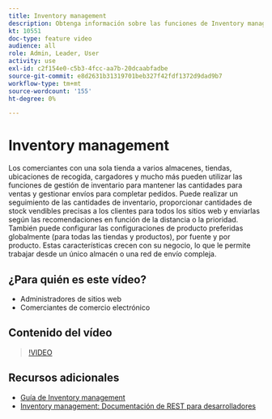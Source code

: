 ```yaml
---
title: Inventory management
description: Obtenga información sobre las funciones de Inventory management y cómo puede utilizarlas para trabajar desde un único almacén o una red de envío compleja.
kt: 10551
doc-type: feature video
audience: all
role: Admin, Leader, User
activity: use
exl-id: c2f154e0-c5b3-4fcc-aa7b-20dcaabfadbe
source-git-commit: e8d2631b31319701beb327f42fdf1372d9dad9b7
workflow-type: tm+mt
source-wordcount: '155'
ht-degree: 0%

---
```


# Inventory management

Los comerciantes con una sola tienda a varios almacenes, tiendas, ubicaciones de recogida, cargadores y mucho más pueden utilizar las funciones de gestión de inventario para mantener las cantidades para ventas y gestionar envíos para completar pedidos. Puede realizar un seguimiento de las cantidades de inventario, proporcionar cantidades de stock vendibles precisas a los clientes para todos los sitios web y enviarlas según las recomendaciones en función de la distancia o la prioridad. También puede configurar las configuraciones de producto preferidas globalmente (para todas las tiendas y productos), por fuente y por producto. Estas características crecen con su negocio, lo que le permite trabajar desde un único almacén o una red de envío compleja.

## ¿Para quién es este vídeo?

- Administradores de sitios web
- Comerciantes de comercio electrónico

## Contenido del vídeo

>[!VIDEO](https://video.tv.adobe.com/v/343748?quality=12&learn=on)

## Recursos adicionales

- [Guía de Inventory management](https://experienceleague.adobe.com/docs/commerce-admin/inventory/introduction.html)
- [Inventory management: Documentación de REST para desarrolladores](https://developer.adobe.com/commerce/webapi/rest/inventory/)
